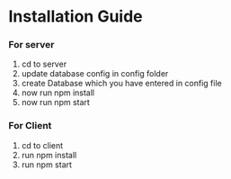 # Installation Guide

### For server
1. cd to server
2. update database config in config folder
3. create Database which you have entered in config file
3. now run npm install 
4. now run npm start

### For Client
1. cd to client
2. run npm install
3. run npm start